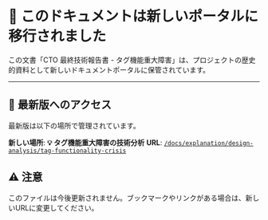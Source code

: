 # 📍 このドキュメントは新しいポータルに移行されました

この文書「CTO 最終技術報告書 - タグ機能重大障害」は、プロジェクトの歴史的資料として新しいドキュメントポータルに保管されています。

---

## 🚀 最新版へのアクセス

最新版は以下の場所で管理されています。

**新しい場所**: **💡 タグ機能重大障害の技術分析**
**URL**: [`/docs/explanation/design-analysis/tag-functionality-crisis`](/docs/explanation/design-analysis/tag-functionality-crisis)

## ⚠️ 注意

このファイルは今後更新されません。ブックマークやリンクがある場合は、新しいURLに変更してください。